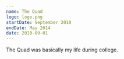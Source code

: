 ```yaml
---
name: The Quad
logo: logo.png
startDate: September 2010
endDate: May 2014
date: 2010-09-01
---
```


The Quad was basically my life during college.
